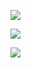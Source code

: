 ![](https://gitee.com/hxc8/images6/raw/master/img/202407190011370.jpg)

![](https://gitee.com/hxc8/images6/raw/master/img/202407190011746.jpg)

![](https://gitee.com/hxc8/images6/raw/master/img/202407190011665.jpg)